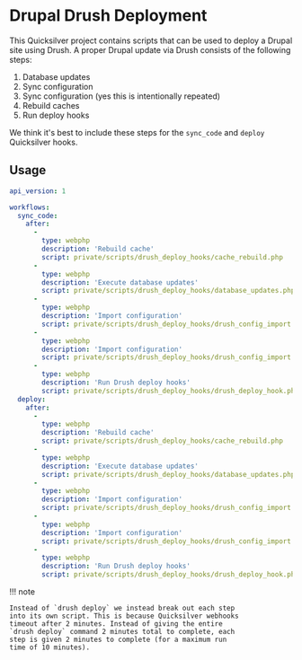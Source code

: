 # Drupal Drush Deployment

This Quicksilver project contains scripts that can be used
to deploy a Drupal site using Drush. A proper Drupal update
via Drush consists of the following steps:

1. Database updates
2. Sync configuration
3. Sync configuration (yes this is intentionally repeated)
4. Rebuild caches
5. Run deploy hooks

We think it's best to include these steps for the `sync_code`
and `deploy` Quicksilver hooks.

## Usage

```yaml
api_version: 1

workflows:
  sync_code:
    after:
      -
        type: webphp
        description: 'Rebuild cache'
        script: private/scripts/drush_deploy_hooks/cache_rebuild.php
      -
        type: webphp
        description: 'Execute database updates'
        script: private/scripts/drush_deploy_hooks/database_updates.php
      -
        type: webphp
        description: 'Import configuration'
        script: private/scripts/drush_deploy_hooks/drush_config_import.php
      -
        type: webphp
        description: 'Import configuration'
        script: private/scripts/drush_deploy_hooks/drush_config_import.php
      -
        type: webphp
        description: 'Run Drush deploy hooks'
        script: private/scripts/drush_deploy_hooks/drush_deploy_hook.php
  deploy:
    after:
      -
        type: webphp
        description: 'Rebuild cache'
        script: private/scripts/drush_deploy_hooks/cache_rebuild.php
      -
        type: webphp
        description: 'Execute database updates'
        script: private/scripts/drush_deploy_hooks/database_updates.php
      -
        type: webphp
        description: 'Import configuration'
        script: private/scripts/drush_deploy_hooks/drush_config_import.php
      -
        type: webphp
        description: 'Import configuration'
        script: private/scripts/drush_deploy_hooks/drush_config_import.php
      -
        type: webphp
        description: 'Run Drush deploy hooks'
        script: private/scripts/drush_deploy_hooks/drush_deploy_hook.php
```

!!! note

    Instead of `drush deploy` we instead break out each step
    into its own script. This is because Quicksilver webhooks
    timeout after 2 minutes. Instead of giving the entire
    `drush deploy` command 2 minutes total to complete, each
    step is given 2 minutes to complete (for a maximum run
    time of 10 minutes).
